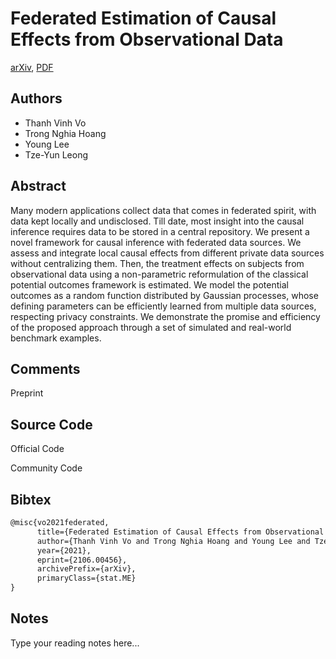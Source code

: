 
# Federated Estimation of Causal Effects from Observational Data

[arXiv](https://arxiv.org/abs/2106.0456), [PDF](https://arxiv.org/pdf/2106.0456.pdf)

## Authors

- Thanh Vinh Vo
- Trong Nghia Hoang
- Young Lee
- Tze-Yun Leong

## Abstract

Many modern applications collect data that comes in federated spirit, with data kept locally and undisclosed. Till date, most insight into the causal inference requires data to be stored in a central repository. We present a novel framework for causal inference with federated data sources. We assess and integrate local causal effects from different private data sources without centralizing them. Then, the treatment effects on subjects from observational data using a non-parametric reformulation of the classical potential outcomes framework is estimated. We model the potential outcomes as a random function distributed by Gaussian processes, whose defining parameters can be efficiently learned from multiple data sources, respecting privacy constraints. We demonstrate the promise and efficiency of the proposed approach through a set of simulated and real-world benchmark examples.

## Comments

Preprint

## Source Code

Official Code



Community Code



## Bibtex

```tex
@misc{vo2021federated,
      title={Federated Estimation of Causal Effects from Observational Data}, 
      author={Thanh Vinh Vo and Trong Nghia Hoang and Young Lee and Tze-Yun Leong},
      year={2021},
      eprint={2106.00456},
      archivePrefix={arXiv},
      primaryClass={stat.ME}
}
```

## Notes

Type your reading notes here...

